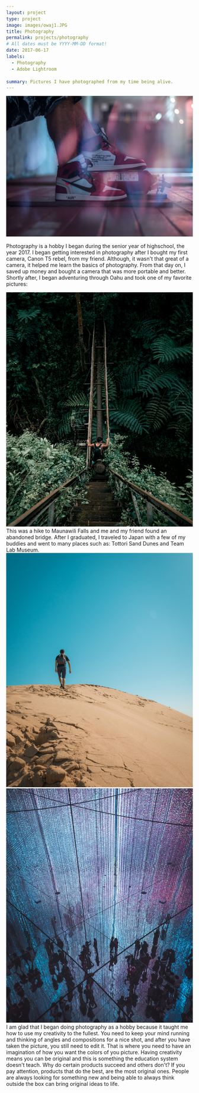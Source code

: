 ```yaml
---
layout: project
type: project
image: images/owaj1.JPG
title: Photography
permalink: projects/photography
# All dates must be YYYY-MM-DD format!
date: 2017-06-17
labels:
  - Photography
  - Adobe Lightroom
  
summary: Pictures I have photographed from my time being alive.
---
```


<img class="ui medium right floated rounded image" src="../images/owaj1.JPG">

Photography is a hobby I began during the senior year of highschool, the year 2017. I began getting interested in photography after I bought my first camera, Canon T5 rebel, from my friend. Although, it wasn't that great of a camera, it helped me learn the basics of photography. From that day on, I saved up money and bought a camera that was more portable and better. Shortly after, I began adventuring through Oahu and took one of my favorite pictures:
<div class="ui small rounded images">
  <img class="ui image" src="../images/maunawilli copy.JPG">
</div>
This was a hike to Maunawili Falls and me and my friend found an abandoned bridge. After I graduated, I traveled to Japan with a few of my buddies and went to many places such as: Tottori Sand Dunes and Team Lab Museum. 
<div class="ui small rounded images">
  <img class="ui image" src="../images/sanddunes copy.JPG"><img class="ui image" src="../images/teamlab1 copy.jpg">
</div>
I am glad that I began doing photography as a hobby because it taught me how to use my creativity to the fullest. You need to keep your mind running and thinking of angles and compositions for a nice shot, and after you have taken the picture, you still need to edit it. That is where you need to have an imagination of how you want the colors of you picture. Having creativity means you can be original and this is something the education system doesn't teach. Why do certain products succeed and others don't? If you pay attention, products that do the best, are the most original ones. People are always looking for something new and being able to always think outside the box can bring original ideas to life. 
